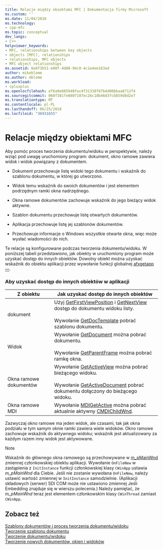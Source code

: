 ```yaml
---
title: Relacje między obiektami MFC | Dokumentacja firmy Microsoft
ms.custom: ''
ms.date: 11/04/2016
ms.technology:
- cpp-mfc
ms.topic: conceptual
dev_langs:
- C++
helpviewer_keywords:
- MFC, relationships between key objects
- objects [MFC], relationships
- relationships, MFC objects
- MFC object relationships
ms.assetid: 6e8f3b51-e80f-4d88-94c8-4c1e4ee163ad
author: mikeblome
ms.author: mblome
ms.workload:
- cplusplus
ms.openlocfilehash: ef6a9e605948fac4f31338f87b4d00bbaa8712f4
ms.sourcegitcommit: 060f381fe0807107ec26c18b46d3fcb859d8d2e7
ms.translationtype: MT
ms.contentlocale: pl-PL
ms.lasthandoff: 06/25/2018
ms.locfileid: "36931655"
---
```

# <a name="relationships-among-mfc-objects"></a>Relacje między obiektami MFC
Aby pomóc proces tworzenia dokumentu/widoku w perspektywie, należy wziąć pod uwagę uruchomiony program: dokument, okno ramowe zawiera widok i widok powiązany z dokumentem.  
  
-   Dokument przechowuje listę widoki tego dokumentu i wskaźnik do szablonu dokumentu, w której go utworzono.  
  
-   Widok temu wskaźnik do swoich dokumentów i jest elementem podrzędnym ramki okna nadrzędnego.  
  
-   Okna ramowe dokumentów zachowuje wskaźnik do jego bieżący widok aktywne.  
  
-   Szablon dokumentu przechowuje listę otwartych dokumentów.  
  
-   Aplikacja przechowuje listę jej szablonów dokumentów.  
  
-   Przechowuje informacje o Windows wszystkie otwarte okna, więc może wysłać wiadomości do nich.  
  
 Te relacje są konfigurowane podczas tworzenia dokumentu/widoku. W poniższej tabeli przedstawiono, jak obiekty w uruchomiony program może uzyskać dostęp do innych obiektów. Dowolny obiekt można uzyskać wskaźnik do obiektu aplikacji przez wywołanie funkcji globalnej [afxgetapp —](../mfc/reference/application-information-and-management.md#afxgetapp).  
  
### <a name="gaining-access-to-other-objects-in-your-application"></a>Aby uzyskać dostęp do innych obiektów w aplikacji  
  
|Z obiektu|Jak uzyskać dostęp do innych obiektów|  
|-----------------|---------------------------------|  
|dokument|Użyj [GetFirstViewPosition](../mfc/reference/cdocument-class.md#getfirstviewposition) i [GetNextView](../mfc/reference/cdocument-class.md#getnextview) dostęp do dokumentu widoku listy.<br /><br /> Wywołanie [GetDocTemplate](../mfc/reference/cdocument-class.md#getdoctemplate) pobrać szablonu dokumentu.|  
|Widok|Wywołanie [GetDocument](../mfc/reference/cview-class.md#getdocument) można pobrać dokumentu.<br /><br /> Wywołanie [GetParentFrame](../mfc/reference/cwnd-class.md#getparentframe) można pobrać ramkę okna.|  
|Okna ramowe dokumentów|Wywołanie [GetActiveView](../mfc/reference/cframewnd-class.md#getactiveview) można pobrać bieżącego widoku.<br /><br /> Wywołanie [GetActiveDocument](../mfc/reference/cframewnd-class.md#getactivedocument) pobrać dokumentu dołączony do bieżącego widoku.|  
|Okna ramowe MDI|Wywołanie [MDIGetActive](../mfc/reference/cmdiframewnd-class.md#mdigetactive) można pobrać aktualnie aktywny [CMDIChildWnd](../mfc/reference/cmdichildwnd-class.md).|  
  
 Zazwyczaj okno ramowe ma jeden widok, ale czasami, tak jak okna podziału w tym samym oknie ramki zawiera wiele widoków. Okno ramowe zachowuje wskaźnik do aktywnego widoku; wskaźnik jest aktualizowany za każdym razem inny widok jest aktywowane.  
  
> [!NOTE]
>  Wskaźnik do głównego okna ramowego są przechowywane w [m_pMainWnd](../mfc/reference/cwinthread-class.md#m_pmainwnd) zmiennej członkowskiej obiektu aplikacji. Wywołanie `OnFileNew` w zastąpienia z `InitInstance` funkcji członkowskiej klasy `CWinApp` ustawia *m_pMainWnd* dla Ciebie. Jeśli nie zostanie wywołana `OnFileNew`, należy ustawić wartość zmiennej w `InitInstance` samodzielnie. (Aplikacji składowych (serwer) SDI COM może nie ustawiono zmiennej Jeśli Embedding znajduje się w wierszu polecenia.) Należy pamiętać, że *m_pMainWnd* teraz jest elementem członkowskim klasy `CWinThread` zamiast `CWinApp`.  
  
## <a name="see-also"></a>Zobacz też  
 [Szablony dokumentów i proces tworzenia dokumentu/widoku](../mfc/document-templates-and-the-document-view-creation-process.md)   
 [Tworzenie szablonu dokumentu](../mfc/document-template-creation.md)   
 [Tworzenie dokumentu/widoku](../mfc/document-view-creation.md)   
 [Tworzenie nowych dokumentów, okien i widoków](../mfc/creating-new-documents-windows-and-views.md)


